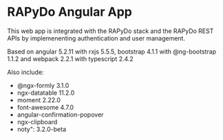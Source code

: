 # RAPyDo Angular App

This web app is integrated with the RAPyDo stack and the RAPyDo REST APIs by implemenenting authentication and user management.

Based on angular 5.2.11 with rxjs 5.5.5, bootstrap 4.1.1 with @ng-bootstrap 1.1.2 and webpack 2.2.1 with typescript 2.4.2

Also include:

  * @ngx-formly 3.1.0
  * ngx-datatable 11.2.0
  * moment 2.22.0
  * font-awesome 4.7.0
  * angular-confirmation-popover
  * ngx-clipboard
  * noty": 3.2.0-beta
